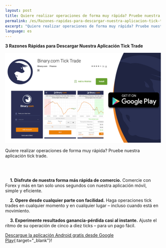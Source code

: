 ```yaml
---
layout: post
title: Quiere realizar operaciones de forma muy rápida? Pruebe nuestra aplicación tick trade. 
permalink: /es/Razones-rapidas-para-descargar-nuestra-aplicacion-tick-trade/
excerpt: "Quiere realizar operaciones de forma muy rápida? Pruebe nuestra aplicación tick trade...."
language: es
---
```


**3 Razones Rápidas para Descargar Nuestra Aplicación Tick Trade**


<a href="https://play.google.com/store/apps/details?id=com.binary.ticktrade&utm_source=blog&utm_medium=social&utm_campaign=blog_post_en" target="_blank"><img src="/images/ticktrade_promote.png" alt=""></a>


Quiere realizar operaciones de forma muy rápida? Pruebe nuestra aplicación tick trade.

<br><br>

&nbsp;&nbsp;&nbsp;&nbsp;**1. Disfrute de nuestra forma más rápida de comercio.** Comercie con Forex y más en tan solo unos segundos con nuestra aplicación móvil, simple y eficiente.

&nbsp;&nbsp;&nbsp;&nbsp;**2. Opere desde cualquier parte con facilidad.** Haga operaciones tick trades en cualquier momento y en cualquier lugar – incluso cuando está en movimiento. 

&nbsp;&nbsp;&nbsp;&nbsp;**3. Experimente resultados ganancia-pérdida casi al instante.** Ajuste el ritmo de su operación de cinco a diez ticks – para un pago fácil.  

[Descargue la aplicación Android gratis desde Google Play](https://play.google.com/store/apps/details?id=com.binary.ticktrade&utm_source=blog&utm_medium=social&utm_campaign=blog_post_en){:target="_blank"}!

